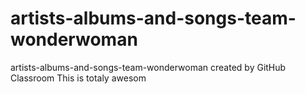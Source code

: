 # artists-albums-and-songs-team-wonderwoman
artists-albums-and-songs-team-wonderwoman created by GitHub Classroom
This is totaly awesom